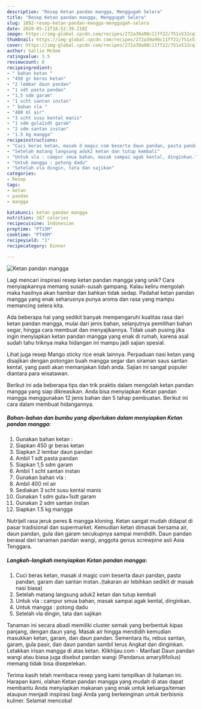 ```yaml
---
description: "Resep Ketan pandan mangga, Menggugah Selera"
title: "Resep Ketan pandan mangga, Menggugah Selera"
slug: 1892-resep-ketan-pandan-mangga-menggugah-selera
date: 2020-05-11T16:52:39.210Z
image: https://img-global.cpcdn.com/recipes/272a39a98c11ff22/751x532cq70/ketan-pandan-mangga-foto-resep-utama.jpg
thumbnail: https://img-global.cpcdn.com/recipes/272a39a98c11ff22/751x532cq70/ketan-pandan-mangga-foto-resep-utama.jpg
cover: https://img-global.cpcdn.com/recipes/272a39a98c11ff22/751x532cq70/ketan-pandan-mangga-foto-resep-utama.jpg
author: Sallie McGee
ratingvalue: 3.5
reviewcount: 8
recipeingredient:
- " bahan ketan "
- "450 gr beras ketan"
- "2 lembar daun pandan"
- "1 sdt pasta pandan"
- "1,5 sdm garam"
- "1 scht santan instan"
- " bahan vla "
- "400 ml air"
- "3 scht susu kental manis"
- "1 sdm gula1sdt garam"
- "2 sdm santan instan"
- "1.5 kg mangga"
recipeinstructions:
- "Cuci beras ketan, masak d magic com beserta daun pandan, pasta pandan, garam dan santan instan..(takaran air lebihkan sedikit dr masak nasi biasa)"
- "Setelah matang langsung aduk2 ketan dan tutup kembali"
- "Untuk vla : campur smua bahan, masak sampai agak kental, dinginkan."
- "Untuk mangga : potong dadu"
- "Setelah vla dingin, tata dan sajikan"
categories:
- Resep
tags:
- ketan
- pandan
- mangga

katakunci: ketan pandan mangga 
nutrition: 167 calories
recipecuisine: Indonesian
preptime: "PT15M"
cooktime: "PT40M"
recipeyield: "1"
recipecategory: Dinner

---
```



![Ketan pandan mangga](https://img-global.cpcdn.com/recipes/272a39a98c11ff22/751x532cq70/ketan-pandan-mangga-foto-resep-utama.jpg)

Lagi mencari inspirasi resep ketan pandan mangga yang unik? Cara menyiapkannya memang susah-susah gampang. Kalau keliru mengolah maka hasilnya akan hambar dan bahkan tidak sedap. Padahal ketan pandan mangga yang enak seharusnya punya aroma dan rasa yang mampu memancing selera kita.

Ada beberapa hal yang sedikit banyak mempengaruhi kualitas rasa dari ketan pandan mangga, mulai dari jenis bahan, selanjutnya pemilihan bahan segar, hingga cara membuat dan menyajikannya. Tidak usah pusing jika ingin menyiapkan ketan pandan mangga yang enak di rumah, karena asal sudah tahu triknya maka hidangan ini mampu jadi sajian spesial.

Lihat juga resep Mango sticky rice enak lainnya. Perpaduan nasi ketan yang disajikan dengan potongan buah mangga segar dan siraman saus santan kental, yang pasti akan memanjakan lidah anda. Sajian ini sangat populer diantara para wisatawan.


Berikut ini ada beberapa tips dan trik praktis dalam mengolah ketan pandan mangga yang siap dikreasikan. Anda bisa menyiapkan Ketan pandan mangga menggunakan 12 jenis bahan dan 5 tahap pembuatan. Berikut ini cara dalam membuat hidangannya.

<!--inarticleads1-->

##### Bahan-bahan dan bumbu yang diperlukan dalam menyiapkan Ketan pandan mangga:

1. Gunakan  bahan ketan :
1. Siapkan 450 gr beras ketan
1. Siapkan 2 lembar daun pandan
1. Ambil 1 sdt pasta pandan
1. Siapkan 1,5 sdm garam
1. Ambil 1 scht santan instan
1. Gunakan  bahan vla :
1. Ambil 400 ml air
1. Sediakan 3 scht susu kental manis
1. Gunakan 1 sdm gula+1sdt garam
1. Gunakan 2 sdm santan instan
1. Siapkan 1.5 kg mangga


Nutrijell rasa jeruk peres &amp; mangga kloning. Ketan sangat mudah didapat di pasar tradisional dan supermarket. Kemudian ketan dimasak bersama air, daun pandan, gula dan garam secukupnya sampai mendidih. Daun pandan berasal dari tanaman pandan wangi, anggota genus screwpine asli Asia Tenggara. 

<!--inarticleads2-->

##### Langkah-langkah menyiapkan Ketan pandan mangga:

1. Cuci beras ketan, masak d magic com beserta daun pandan, pasta pandan, garam dan santan instan..(takaran air lebihkan sedikit dr masak nasi biasa)
1. Setelah matang langsung aduk2 ketan dan tutup kembali
1. Untuk vla : campur smua bahan, masak sampai agak kental, dinginkan.
1. Untuk mangga : potong dadu
1. Setelah vla dingin, tata dan sajikan


Tanaman ini secara abadi memiliki cluster semak yang berbentuk kipas panjang, dengan daun yang. Masak air hingga mendidih kemudian masukkan ketan, garam, dan daun pandan. Sementara itu, rebus santan, garam, gula pasir, dan daun pandan sambil terus Angkat dan dinginkan. Letakkan irisan mangga di atas ketan. Klikhijau.com - Manfaat Daun pandan wangi atau biasa juga disebut pandan wangi (Pandanus amaryllifolius) memang tidak bisa disepelekan. 

Terima kasih telah membaca resep yang kami tampilkan di halaman ini. Harapan kami, olahan Ketan pandan mangga yang mudah di atas dapat membantu Anda menyiapkan makanan yang enak untuk keluarga/teman ataupun menjadi inspirasi bagi Anda yang berkeinginan untuk berbisnis kuliner. Selamat mencoba!
